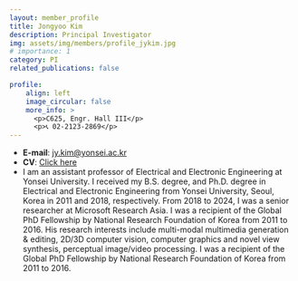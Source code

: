 ```yaml
---
layout: member_profile
title: Jongyoo Kim
description: Principal Investigator
img: assets/img/members/profile_jykim.jpg
# importance: 1
category: PI
related_publications: false

profile:
    align: left
    image_circular: false
    more_info: >
      <p>C625, Engr. Hall III</p>
      <p>📞 02-2123-2869</p>
---
```


- **E-mail**: jy.kim@yonsei.ac.kr
- **CV**: <a href='/cv/'>Click here</a>
- I am an assistant professor of Electrical and Electronic Engineering at Yonsei University. I received my B.S. degree, and Ph.D. degree in Electrical and Electronic Engineering from Yonsei University, Seoul, Korea in 2011 and 2018, respectively. From 2018 to 2024, I was a senior researcher at Microsoft Research Asia. I was a recipient of the Global PhD Fellowship by National Research Foundation of Korea from 2011 to 2016. His research interests include multi-modal multimedia generation & editing, 2D/3D computer vision, computer graphics and novel view synthesis, perceptual image/video processing. I was a recipient of the Global PhD Fellowship by National Research Foundation of Korea from 2011 to 2016.
